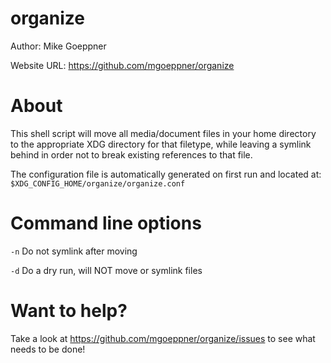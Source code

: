 organize
================================================================================

Author:            Mike Goeppner

Website URL:       https://github.com/mgoeppner/organize

About
================================================================================

This shell script will move all media/document files in your home directory to the appropriate XDG directory for that filetype, while leaving a symlink behind in order not to break existing references to that file.

The configuration file is automatically generated on first run and located at:
`$XDG_CONFIG_HOME/organize/organize.conf`

Command line options
================================================================================

`-n`                Do not symlink after moving

`-d`                Do a dry run, will NOT move or symlink files

Want to help?
================================================================================

Take a look at https://github.com/mgoeppner/organize/issues to see what needs to be done!